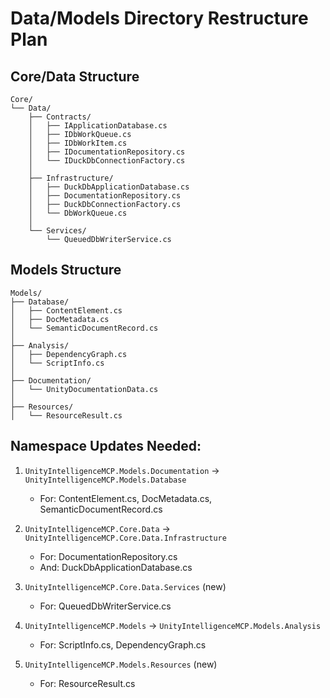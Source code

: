 # Data/Models Directory Restructure Plan

## Core/Data Structure
```
Core/
└── Data/
    ├── Contracts/
    │   ├── IApplicationDatabase.cs
    │   ├── IDbWorkQueue.cs
    │   ├── IDbWorkItem.cs
    │   ├── IDocumentationRepository.cs
    │   └── IDuckDbConnectionFactory.cs
    │
    ├── Infrastructure/
    │   ├── DuckDbApplicationDatabase.cs
    │   ├── DocumentationRepository.cs
    │   ├── DuckDbConnectionFactory.cs
    │   └── DbWorkQueue.cs
    │
    └── Services/
        └── QueuedDbWriterService.cs
```

## Models Structure
```
Models/
├── Database/
│   ├── ContentElement.cs
│   ├── DocMetadata.cs
│   └── SemanticDocumentRecord.cs
│
├── Analysis/
│   ├── DependencyGraph.cs
│   └── ScriptInfo.cs
│
├── Documentation/
│   └── UnityDocumentationData.cs
│
├── Resources/
│   └── ResourceResult.cs
```

## Namespace Updates Needed:
1. `UnityIntelligenceMCP.Models.Documentation` → `UnityIntelligenceMCP.Models.Database`
   - For: ContentElement.cs, DocMetadata.cs, SemanticDocumentRecord.cs
   
2. `UnityIntelligenceMCP.Core.Data` → `UnityIntelligenceMCP.Core.Data.Infrastructure`
   - For: DocumentationRepository.cs
   - And: DuckDbApplicationDatabase.cs

3. `UnityIntelligenceMCP.Core.Data.Services` (new)
   - For: QueuedDbWriterService.cs
   
4. `UnityIntelligenceMCP.Models` → `UnityIntelligenceMCP.Models.Analysis`
   - For: ScriptInfo.cs, DependencyGraph.cs

5. `UnityIntelligenceMCP.Models.Resources` (new)
   - For: ResourceResult.cs
